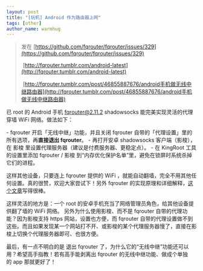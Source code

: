 ```yaml
---
layout: post
title: "[玩机] Android 作为路由器上网"
tags: [other]
author_name: warmhug
---
```


> 发在 [https://github.com/fqrouter/fqrouter/issues/329](https://github.com/fqrouter/fqrouter/issues/329)
>
> [http://fqrouter.tumblr.com/android-latest](http://fqrouter.tumblr.com/android-latest)
>
> [http://fqrouter.tumblr.com/post/46855887676/android手机做无线中继路由器](http://fqrouter.tumblr.com/post/46855887676/android手机做无线中继路由器)

已 root 的 Android 手机 fqrouter@2.11.2 shadowsocks 能完美实现灵活的代理穿墙 WiFi 网络。做法如下：

- fqrouter 开启「无线中继」功能，并且关闭 fqrouter 自带的「代理设置」里的所有选项，再**直接退出 fqrouter**。
- 再打开安卓 shadowsocks 客户端（影梭），在 影梭 里设置代理服务器（建议是付费服务器、更稳定点）。
- 在 KingRoot 工具的设置里添加 fqrouter / 影梭 到“内存优化保护名单”里，避免在锁屏时系统杀掉它们的进程。

这样其他设备，只要连上 fqrouter 提供的 WiFi ，就能自动翻墙，完全不用其他任何设置。真的很赞，欢迎大家尝试下！另外 fqrouter 的实现原理和详细解释，[这个文章](http://www.buysellcity.com/chinese/archiver/?tid-138887.html)写得很棒。

这样灵活的地方是：一个 root 的安卓手机充当了网络管理员角色，给其他设备提供翻了墙的 WiFi 网络。
另外为什么使用影梭、而不是 fqrouter 自带的代理功能？因为影梭支持 https 网站，设置也方便，而 fqrouter 自带的代理设置做不到这些。而且如果发现某一个网站打不开、或影梭的某个代理服务器慢了，直接在影梭上切换个代理服务器即可、也很方便。

最后，有一点不明白的是 退出 fqrouter 了，为什么它的“无线中继”功能还可以用？希望高手指教！若有高手能剥离出 fqrouter 的无线中继功能、做成个单独的 app 那就更好了！
